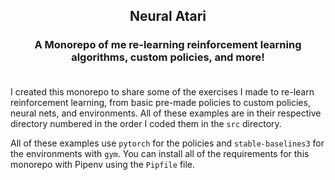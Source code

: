 <div style="text-align: center;" markdown="1">

## Neural Atari
### A Monorepo of me re-learning reinforcement learning algorithms, custom policies, and more! <br></br>
</div>


I created this monorepo to share some of the exercises I made to re-learn reinforcement learning, from basic pre-made policies to custom policies, neural nets, and environments. All of these examples are in their respective directory numbered in the order I coded them in the `src` directory.

All of these examples use `pytorch` for the policies and `stable-baselines3` for the environments with `gym`. You can install all of the requirements for this monorepo with Pipenv using the `Pipfile` file.